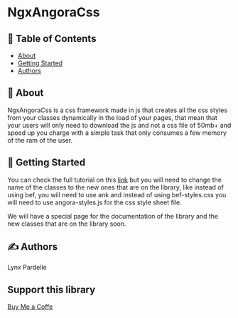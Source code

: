 # NgxAngoraCss

## 📝 Table of Contents

- [About](#about)
- [Getting Started](#getting_started)
- [Authors](#authors)

## 🧐 About <a name = “about”></a>

NgxAngoraCss is a css framework made in js that creates all the css styles from your classes dynamically in the load of your pages, that mean that your users will only need to download the js and not a css file of 50mb+ and speed up you charge with a simple task that only consumes a few memory of the ram of the user.

## 🏁 Getting Started <a name = “about”></a>

You can check the full tutorial on this [link](https://bootstrap-expanded-features.vercel.app/) but you will need to change the name of the classes to the new ones that are on the library, like instead of using bef, you will need to use ank and instead of using bef-styles.css you will need to use angora-styles.js for the css style sheet file.

We will have a special page for the documentation of the library and the new classes that are on the library soon.

## ✍️ Authors <a name = “authors”></a>

Lynx Pardelle

## Support this library

[Buy Me a Coffe](https://www.buymeacoffee.com/lynxpardelle)
